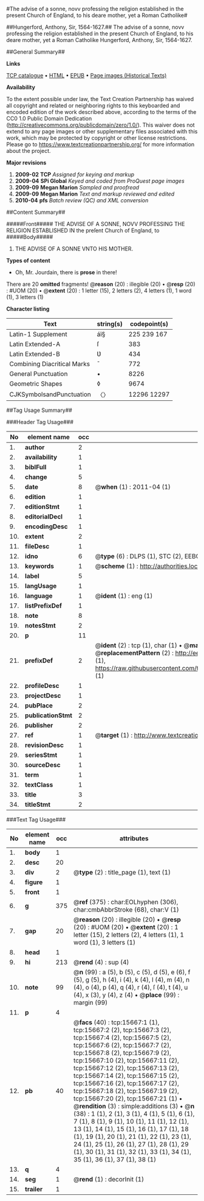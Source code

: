 #The advise of a sonne, novv professing the religion established in the present Church of England, to his deare mother, yet a Roman Catholike#

##Hungerford, Anthony, Sir, 1564-1627.##
The advise of a sonne, novv professing the religion established in the present Church of England, to his deare mother, yet a Roman Catholike
Hungerford, Anthony, Sir, 1564-1627.

##General Summary##

**Links**

[TCP catalogue](http://www.ota.ox.ac.uk/tcp/)  • 
[HTML](http://tei.it.ox.ac.uk/tcp/Texts-HTML/free/A03/A03857.html)  • 
[EPUB](http://tei.it.ox.ac.uk/tcp/Texts-EPUB/free/A03/A03857.epub) • 
[Page images (Historical Texts)](https://historicaltexts.jisc.ac.uk/eebo-99850460e)

**Availability**

To the extent possible under law, the Text Creation Partnership has waived all copyright and related or neighboring rights to this keyboarded and encoded edition of the work described above, according to the terms of the CC0 1.0 Public Domain Dedication (http://creativecommons.org/publicdomain/zero/1.0/). This waiver does not extend to any page images or other supplementary files associated with this work, which may be protected by copyright or other license restrictions. Please go to https://www.textcreationpartnership.org/ for more information about the project.

**Major revisions**

1. __2009-02__ __TCP__ *Assigned for keying and markup*
1. __2009-04__ __SPi Global__ *Keyed and coded from ProQuest page images*
1. __2009-09__ __Megan Marion__ *Sampled and proofread*
1. __2009-09__ __Megan Marion__ *Text and markup reviewed and edited*
1. __2010-04__ __pfs__ *Batch review (QC) and XML conversion*

##Content Summary##

#####Front#####
THE ADVISE OF A SONNE, NOVV PROFESSING THE RELIGION ESTABLISHED IN the preſent Church of England, to
#####Body#####

1. THE ADVISE OF A SONNE VNTO HIS MOTHER.

**Types of content**

  * Oh, Mr. Jourdain, there is **prose** in there!

There are 20 **omitted** fragments! 
 @__reason__ (20) : illegible (20)  •  @__resp__ (20) : #UOM (20)  •  @__extent__ (20) : 1 letter (15), 2 letters (2), 4 letters (1), 1 word (1), 3 letters (1)

**Character listing**


|Text|string(s)|codepoint(s)|
|---|---|---|
|Latin-1 Supplement|áï§|225 239 167|
|Latin Extended-A|ſ|383|
|Latin Extended-B|Ʋ|434|
|Combining             Diacritical Marks|̄|772|
|General Punctuation|•|8226|
|Geometric Shapes|◊|9674|
|CJKSymbolsandPunctuation|〈〉|12296 12297|

##Tag Usage Summary##

###Header Tag Usage###

|No|element name|occ|attributes|
|---|---|---|---|
|1.|__author__|2||
|2.|__availability__|1||
|3.|__biblFull__|1||
|4.|__change__|5||
|5.|__date__|8| @__when__ (1) : 2011-04 (1)|
|6.|__edition__|1||
|7.|__editionStmt__|1||
|8.|__editorialDecl__|1||
|9.|__encodingDesc__|1||
|10.|__extent__|2||
|11.|__fileDesc__|1||
|12.|__idno__|6| @__type__ (6) : DLPS (1), STC (2), EEBO-CITATION (1), PROQUEST (1), VID (1)|
|13.|__keywords__|1| @__scheme__ (1) : http://authorities.loc.gov/ (1)|
|14.|__label__|5||
|15.|__langUsage__|1||
|16.|__language__|1| @__ident__ (1) : eng (1)|
|17.|__listPrefixDef__|1||
|18.|__note__|8||
|19.|__notesStmt__|2||
|20.|__p__|11||
|21.|__prefixDef__|2| @__ident__ (2) : tcp (1), char (1)  •  @__matchPattern__ (2) : ([0-9\-]+):([0-9IVX]+) (1), (.+) (1)  •  @__replacementPattern__ (2) : http://eebo.chadwyck.com/downloadtiff?vid=$1&page=$2 (1), https://raw.githubusercontent.com/textcreationpartnership/Texts/master/tcpchars.xml#$1 (1)|
|22.|__profileDesc__|1||
|23.|__projectDesc__|1||
|24.|__pubPlace__|2||
|25.|__publicationStmt__|2||
|26.|__publisher__|2||
|27.|__ref__|1| @__target__ (1) : http://www.textcreationpartnership.org/docs/. (1)|
|28.|__revisionDesc__|1||
|29.|__seriesStmt__|1||
|30.|__sourceDesc__|1||
|31.|__term__|1||
|32.|__textClass__|1||
|33.|__title__|3||
|34.|__titleStmt__|2||


###Text Tag Usage###

|No|element name|occ|attributes|
|---|---|---|---|
|1.|__body__|1||
|2.|__desc__|20||
|3.|__div__|2| @__type__ (2) : title_page (1), text (1)|
|4.|__figure__|1||
|5.|__front__|1||
|6.|__g__|375| @__ref__ (375) : char:EOLhyphen (306), char:cmbAbbrStroke (68), char:V (1)|
|7.|__gap__|20| @__reason__ (20) : illegible (20)  •  @__resp__ (20) : #UOM (20)  •  @__extent__ (20) : 1 letter (15), 2 letters (2), 4 letters (1), 1 word (1), 3 letters (1)|
|8.|__head__|1||
|9.|__hi__|213| @__rend__ (4) : sup (4)|
|10.|__note__|99| @__n__ (99) : a (5), b (5), c (5), d (5), e (6), f (5), g (5), h (4), i (4), k (4), l (4), m (4), n (4), o (4), p (4), q (4), r (4), ſ (4), t (4), u (4), x (3), y (4), z (4)  •  @__place__ (99) : margin (99)|
|11.|__p__|4||
|12.|__pb__|40| @__facs__ (40) : tcp:15667:1 (1), tcp:15667:2 (2), tcp:15667:3 (2), tcp:15667:4 (2), tcp:15667:5 (2), tcp:15667:6 (2), tcp:15667:7 (2), tcp:15667:8 (2), tcp:15667:9 (2), tcp:15667:10 (2), tcp:15667:11 (2), tcp:15667:12 (2), tcp:15667:13 (2), tcp:15667:14 (2), tcp:15667:15 (2), tcp:15667:16 (2), tcp:15667:17 (2), tcp:15667:18 (2), tcp:15667:19 (2), tcp:15667:20 (2), tcp:15667:21 (1)  •  @__rendition__ (3) : simple:additions (3)  •  @__n__ (38) : 1 (1), 2 (1), 3 (1), 4 (1), 5 (1), 6 (1), 7 (1), 8 (1), 9 (1), 10 (1), 11 (1), 12 (1), 13 (1), 14 (1), 15 (1), 16 (1), 17 (1), 18 (1), 19 (1), 20 (1), 21 (1), 22 (1), 23 (1), 24 (1), 25 (1), 26 (1), 27 (1), 28 (1), 29 (1), 30 (1), 31 (1), 32 (1), 33 (1), 34 (1), 35 (1), 36 (1), 37 (1), 38 (1)|
|13.|__q__|4||
|14.|__seg__|1| @__rend__ (1) : decorInit (1)|
|15.|__trailer__|1||
